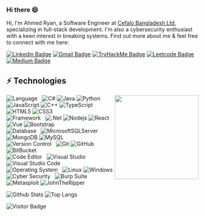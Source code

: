 ### Hi there 😄

Hi, I'm Ahmed Ryan, a Software Engineer at [Cefalo Bangladesh Ltd](https://www.cefalo.com/en/), specializing in full-stack development. I'm also a cybersecurity enthusiast with a keen interest in breaking systems. Find out more about me & feel free to connect with me here:

[![Linkedin Badge](https://img.shields.io/badge/-LinkedIn-blue?style=flat-square&logo=Linkedin&logoColor=white&link=https://www.linkedin.com/in/ahmedryanfaiyaz/)](https://www.linkedin.com/in/ahmedryanfaiyaz/)
[![Gmail Badge](https://img.shields.io/badge/-Gmail-c14438?style=flat-square&logo=Gmail&logoColor=white&link=mailto:ahmedryanfaiyaz@gmail.com)](mailto:ahmedryanfaiyaz@gmail.com)
[![TryHackMe Badge](https://img.shields.io/badge/TryHackMe-212c42?style=flat-square&logo=Tryhackme&logoColor=a20606&link=https://tryhackme.com/r/p/fraxhost)](https://tryhackme.com/r/p/fraxhost)
[![Leetcode Badge](https://img.shields.io/badge/LeetCode-282828?style=flat-square&logo=Leetcode&logoColor=amber&link=https://leetcode.com/u/fraxhost/)](https://leetcode.com/u/fraxhost/)
[![Medium Badge](https://img.shields.io/badge/-Medium-191919?style=flat-square&logo=Medium&logoColor=white&link=https://medium.com/@ahmedryanfaiyaz)](https://medium.com/@ahmedryanfaiyaz)

## ⚡ Technologies

<img align="right" src="https://github.com/Anmol-Baranwal/Cool-GIFs-For-GitHub/assets/74038190/491e3e44-11a0-487a-b07b-717f677bbe4a" width="220">

![Language](https://img.shields.io/badge/Language-555)&nbsp;&nbsp;
![C#](https://img.shields.io/badge/C%23-%23239120.svg?style=flat-square&logo=c-sharp&logoColor=white)
![Java](https://img.shields.io/badge/Java-ED8B00?style=flat-square&logo=java&logoColor=white)
![Python](https://img.shields.io/badge/Python-3776AB?style=flat-square&logo=python&logoColor=white)
![JavaScript](https://img.shields.io/badge/-JavaScript-black?style=flat-square&logo=javascript)
![C++](https://img.shields.io/badge/-C++-00599C?style=flat-square&logo=c)
![TypeScript](https://img.shields.io/badge/-TypeScript-%23007ACC.svg?style=flat-square&logo=typescript&logoColor=white)
![HTML5](https://img.shields.io/badge/-HTML5-E34F26?style=flat-square&logo=html5&logoColor=white)
![CSS3](https://img.shields.io/badge/-CSS3-1572B6?style=flat-square&logo=css3)
<br>
![Framework](https://img.shields.io/badge/Framework-555)&nbsp;&nbsp;
![.Net](https://img.shields.io/badge/.NET-5C2D91?style=flat-square&logo=.net&logoColor=white)
![Nodejs](https://img.shields.io/badge/-Nodejs-black?style=flat-square&logo=Node.js)
![React](https://img.shields.io/badge/-React-black?style=flat-square&logo=react)
![Vue](https://img.shields.io/badge/-Vue.js-4fc08d?style=flat&logo=vuedotjs&logoColor=white)
![Bootstrap](https://img.shields.io/badge/-Bootstrap-563D7C?style=flat-square&logo=bootstrap)
<br>
![Database](https://img.shields.io/badge/Database-555)&nbsp;&nbsp;
![MicrosoftSQLServer](https://img.shields.io/badge/Microsoft%20SQL%20Server-CC2927?style=flat-square&logo=microsoft%20sql%20server&logoColor=white)
![MongoDB](https://img.shields.io/badge/-MongoDB-black?style=flat-square&logo=mongodb)
![MySQL](https://img.shields.io/badge/-MySQL-black?style=flat-square&logo=mysql)
<br>
![Version Control](https://img.shields.io/badge/Version%20Control-555)&nbsp;&nbsp;
![Git](https://img.shields.io/badge/-Git-black?style=flat-square&logo=git)
![GitHub](https://img.shields.io/badge/-GitHub-181717?style=flat-square&logo=github)
![BitBucket](https://img.shields.io/badge/-BitBucket-darkblue?style=flat-square&logo=bitbucket)
<br>
![Code Editor](https://img.shields.io/badge/Code%20Editor-555)&nbsp;&nbsp;
![Visual Studio](https://img.shields.io/badge/Visual%20Studio-5C2D91.svg?style=flat-square&logo=visual-studio&logoColor=white)
![Visual Studio Code](https://img.shields.io/badge/Visual%20Studio%20Code-0078d7.svg?style=flat-square&logo=visual-studio-code&logoColor=white)
<br>
![Operating System](https://img.shields.io/badge/Operating%20System-555)&nbsp;&nbsp;
![Linux](https://img.shields.io/badge/Linux-FCC624?style=flat-square&logo=linux&logoColor=black)
![Windows](https://img.shields.io/badge/Windows-0078D6?style=flat-square&logo=windows&logoColor=white)
<br>
![Cyber Security](https://img.shields.io/badge/Cyber%20Security-555)&nbsp;&nbsp;
![Burp Suite](https://img.shields.io/badge/-BurpSuite-5B5452?style=flat-square&logo=burpsuite)
![Metasploit](https://img.shields.io/badge/-Metasploit-EEEEEE?style=flat-square&logo=metasploit)
![JohnTheRipper](https://img.shields.io/badge/-JohnTheRipper-DD0000?style=flat-square&logo=JohnTheRipper)
<br>

![Github Stats](https://github-readme-stats.vercel.app/api?username=fraxhost&count_private=true&show_icons=true&include_all_commits=true&theme=dracula&hide_border=true&line_height=24&card_width=400px)
![Top Langs](https://github-readme-stats.vercel.app/api/top-langs/?username=fraxhost&langs_count=8&hide=TeX&layout=compact&theme=dracula&hide_border=true&card_width=400px)

![Visitor Badge](https://visitor-badge.laobi.icu/badge?page_id=fraxhost.fraxhost)

